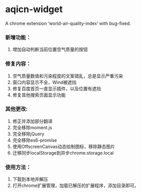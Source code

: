 # aqicn-widget

A chrome extension ‘world-air-quality-index’ with bug-fixed.

### 新增功能：
1. 增加自动判断当前位置空气质量的按钮

### 修复内容：

1. 空气质量数值和污染程度的文案错乱，总是显示严重污染
2. 窗口内容显示不全，Wind被遮挡
3. 修复百度首页一直显示插件，以及位置有遮挡
4. 修复其他搜索页面显示功能

### 其他更改:

1. 修正并添加部分翻译
2. 完全移除moment.js
3. 完全移除jQuery
4. 完全移除es6-promise
5. 使用OffscreenCanvas动态绘制图标，移除静态图片
6. 迁移同步localStorage到异步chrome.storage.local

### 使用方法：

1. 下载到本地并解压
2. 打开chrome扩展管理，加载已解压的扩展程序，添加目录即可。
